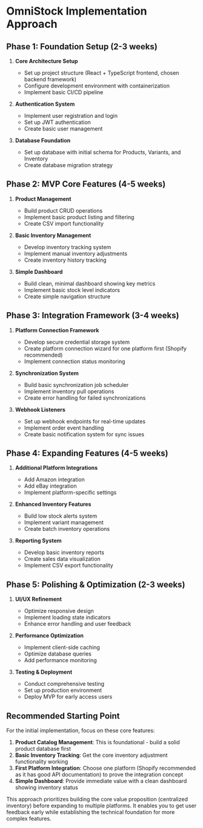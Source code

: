 # OmniStock Implementation Approach

## Phase 1: Foundation Setup (2-3 weeks)
1. **Core Architecture Setup**
   - Set up project structure (React + TypeScript frontend, chosen backend framework)
   - Configure development environment with containerization
   - Implement basic CI/CD pipeline

2. **Authentication System**
   - Implement user registration and login
   - Set up JWT authentication
   - Create basic user management

3. **Database Foundation**
   - Set up database with initial schema for Products, Variants, and Inventory
   - Create database migration strategy

## Phase 2: MVP Core Features (4-5 weeks)
1. **Product Management**
   - Build product CRUD operations
   - Implement basic product listing and filtering
   - Create CSV import functionality

2. **Basic Inventory Management**
   - Develop inventory tracking system
   - Implement manual inventory adjustments
   - Create inventory history tracking

3. **Simple Dashboard**
   - Build clean, minimal dashboard showing key metrics
   - Implement basic stock level indicators
   - Create simple navigation structure

## Phase 3: Integration Framework (3-4 weeks)
1. **Platform Connection Framework**
   - Develop secure credential storage system
   - Create platform connection wizard for one platform first (Shopify recommended)
   - Implement connection status monitoring

2. **Synchronization System**
   - Build basic synchronization job scheduler
   - Implement inventory pull operations
   - Create error handling for failed synchronizations

3. **Webhook Listeners**
   - Set up webhook endpoints for real-time updates
   - Implement order event handling
   - Create basic notification system for sync issues

## Phase 4: Expanding Features (4-5 weeks)
1. **Additional Platform Integrations**
   - Add Amazon integration
   - Add eBay integration
   - Implement platform-specific settings

2. **Enhanced Inventory Features**
   - Build low stock alerts system
   - Implement variant management
   - Create batch inventory operations

3. **Reporting System**
   - Develop basic inventory reports
   - Create sales data visualization
   - Implement CSV export functionality

## Phase 5: Polishing & Optimization (2-3 weeks)
1. **UI/UX Refinement**
   - Optimize responsive design
   - Implement loading state indicators
   - Enhance error handling and user feedback

2. **Performance Optimization**
   - Implement client-side caching
   - Optimize database queries
   - Add performance monitoring

3. **Testing & Deployment**
   - Conduct comprehensive testing
   - Set up production environment
   - Deploy MVP for early access users

## Recommended Starting Point

For the initial implementation, focus on these core features:

1. **Product Catalog Management**: This is foundational - build a solid product database first
2. **Basic Inventory Tracking**: Get the core inventory adjustment functionality working
3. **First Platform Integration**: Choose one platform (Shopify recommended as it has good API documentation) to prove the integration concept
4. **Simple Dashboard**: Provide immediate value with a clean dashboard showing inventory status

This approach prioritizes building the core value proposition (centralized inventory) before expanding to multiple platforms. It enables you to get user feedback early while establishing the technical foundation for more complex features.